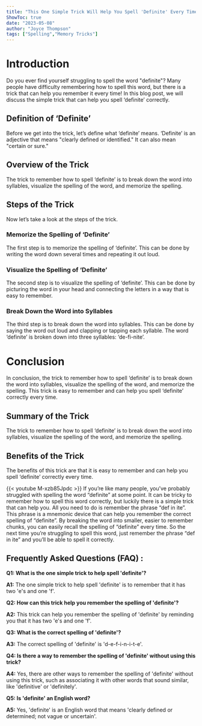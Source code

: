 ```yaml
---
title: "This One Simple Trick Will Help You Spell 'Definite' Every Time!"
ShowToc: true 
date: "2023-05-08"
author: "Joyce Thompson" 
tags: ["Spelling","Memory Tricks"]
---
```

# Introduction

Do you ever find yourself struggling to spell the word "definite"? Many people have difficulty remembering how to spell this word, but there is a trick that can help you remember it every time! In this blog post, we will discuss the simple trick that can help you spell ‘definite’ correctly. 

## Definition of ‘Definite’

Before we get into the trick, let’s define what ‘definite’ means. ‘Definite’ is an adjective that means "clearly defined or identified." It can also mean "certain or sure." 

## Overview of the Trick

The trick to remember how to spell ‘definite’ is to break down the word into syllables, visualize the spelling of the word, and memorize the spelling. 

## Steps of the Trick

Now let’s take a look at the steps of the trick. 

### Memorize the Spelling of ‘Definite’

The first step is to memorize the spelling of ‘definite’. This can be done by writing the word down several times and repeating it out loud. 

### Visualize the Spelling of ‘Definite’

The second step is to visualize the spelling of ‘definite’. This can be done by picturing the word in your head and connecting the letters in a way that is easy to remember. 

### Break Down the Word into Syllables

The third step is to break down the word into syllables. This can be done by saying the word out loud and clapping or tapping each syllable. The word ‘definite’ is broken down into three syllables: ‘de-fi-nite’. 

# Conclusion

In conclusion, the trick to remember how to spell ‘definite’ is to break down the word into syllables, visualize the spelling of the word, and memorize the spelling. This trick is easy to remember and can help you spell ‘definite’ correctly every time. 

## Summary of the Trick

The trick to remember how to spell ‘definite’ is to break down the word into syllables, visualize the spelling of the word, and memorize the spelling. 

## Benefits of the Trick

The benefits of this trick are that it is easy to remember and can help you spell ‘definite’ correctly every time.

{{< youtube M-xzb85Jpdc >}} 
If you’re like many people, you’ve probably struggled with spelling the word “definite” at some point. It can be tricky to remember how to spell this word correctly, but luckily there is a simple trick that can help you. All you need to do is remember the phrase “def in ite”. This phrase is a mnemonic device that can help you remember the correct spelling of “definite”. By breaking the word into smaller, easier to remember chunks, you can easily recall the spelling of “definite” every time. So the next time you’re struggling to spell this word, just remember the phrase “def in ite” and you’ll be able to spell it correctly.

## Frequently Asked Questions (FAQ) :
**Q1: What is the one simple trick to help spell 'definite'?**

**A1:** The one simple trick to help spell 'definite' is to remember that it has two 'e's and one 'f'.

**Q2: How can this trick help you remember the spelling of 'definite'?**

**A2:** This trick can help you remember the spelling of 'definite' by reminding you that it has two 'e's and one 'f'.

**Q3: What is the correct spelling of 'definite'?**

**A3:** The correct spelling of 'definite' is 'd-e-f-i-n-i-t-e'.

**Q4: Is there a way to remember the spelling of 'definite' without using this trick?**

**A4:** Yes, there are other ways to remember the spelling of 'definite' without using this trick, such as associating it with other words that sound similar, like 'definitive' or 'definitely'.

**Q5: Is 'definite' an English word?**

**A5:** Yes, 'definite' is an English word that means 'clearly defined or determined; not vague or uncertain'.





